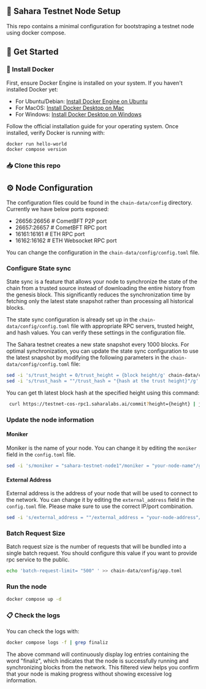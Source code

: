 ## 🚀 Sahara Testnet Node Setup

This repo contains a minimal configuration for bootstraping a testnet node using docker compose.

## 🏁 Get Started

### 🐳 Install Docker

First, ensure Docker Engine is installed on your system. If you haven't installed Docker yet:

- For Ubuntu/Debian: [Install Docker Engine on Ubuntu](https://docs.docker.com/engine/install/ubuntu/)
- For MacOS: [Install Docker Desktop on Mac](https://docs.docker.com/desktop/install/mac-install/)
- For Windows: [Install Docker Desktop on Windows](https://docs.docker.com/desktop/install/windows-install/)

Follow the official installation guide for your operating system. Once installed, verify Docker is running with:

```bash
docker run hello-world
docker compose version
```

### 📥 Clone this repo

## ⚙️ Node Configuration

The configuration files could be found in the `chain-data/config` directory.
Currently we have below ports exposed:

- 26656:26656 # CometBFT P2P port
- 26657:26657 # CometBFT RPC port
- 16161:16161 # ETH RPC port
- 16162:16162 # ETH Websocket RPC port

You can change the configuration in the `chain-data/config/config.toml` file.

### Configure State sync

State sync is a feature that allows your node to synchronize the state of the chain from a trusted source instead of downloading the entire history from the genesis block. This significantly reduces the synchronization time by fetching only the latest state snapshot rather than processing all historical blocks.

The state sync configuration is already set up in the `chain-data/config/config.toml` file with appropriate RPC servers, trusted height, and hash values. You can verify these settings in the configuration file.

The Sahara testnet creates a new state snapshot every 1000 blocks. For optimal synchronization, you can update the state sync configuration to use the latest snapshot by modifying the following parameters in the `chain-data/config/config.toml` file:

```bash
sed -i 's/trust_height = 0/trust_height = {block height/g' chain-data/config/config.toml
sed -i 's/trust_hash = ""/trust_hash = "{hash at the trust height}"/g' chain-data/config/config.toml
```

You can get th latest block hash at the specified height using this command:

```bash
 curl https://testnet-cos-rpc1.saharalabs.ai/commit?height={height} | jq '.result.signed_header.commit.block_id.hash'
```

### Update the node information

#### Moniker

Moniker is the name of your node. You can change it by editing the `moniker` field in the `config.toml` file.

```bash
sed -i 's/moniker = "sahara-testnet-node1"/moniker = "your-node-name"/g' chain-data/config/config.toml
```

#### External Address

External address is the address of your node that will be used to connect to the network. You can change it by editing the `external_address` field in the `config.toml` file. Please make sure to use the correct IP/port combination.

```bash
sed -i 's/external_address = ""/external_address = "your-node-address"/g' chain-data/config/config.toml
```

### Batch Request Size

Batch request size is the number of requests that will be bundled into a single batch request. You should configure this value if you want to provide rpc service to the public.

```bash
echo 'batch-request-limit= "500" ' >> chain-data/config/app.toml
```

### Run the node

```bash
docker compose up -d
```

### 📋 Check the logs

You can check the logs with:

```bash
docker compose logs -f | grep finaliz
```

The above command will continuously display log entries containing the word "finaliz", which indicates that the node is successfully running and synchronizing blocks from the network. This filtered view helps you confirm that your node is making progress without showing excessive log information.

